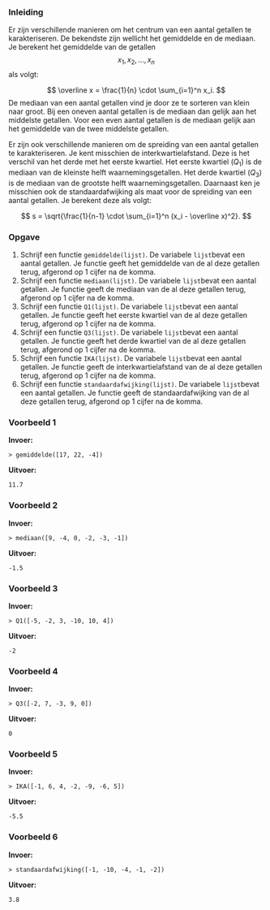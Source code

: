### Inleiding

Er zijn verschillende manieren om het centrum van een aantal getallen te karakteriseren. De bekendste zijn wellicht het gemiddelde en de mediaan. 
Je berekent het gemiddelde van de getallen $$x_1, x_2, \ldots, x_n$$ als volgt:

$$
\overline x = \frac{1}{n} \cdot \sum_{i=1}^n x_i.
$$
De mediaan van een aantal getallen vind je door ze te sorteren van klein naar groot. Bij een oneven aantal getallen is de mediaan dan gelijk aan het middelste getallen. Voor een even aantal getallen is de mediaan gelijk aan het gemiddelde van de twee middelste getallen.

Er zijn ook verschillende manieren om de spreiding van een aantal getallen te karakteriseren. Je kent misschien de interkwartielafstand. Deze is het verschil van het derde met het eerste kwartiel. Het eerste kwartiel ($Q_1$) is de mediaan van de kleinste helft waarnemingsgetallen. Het derde kwartiel ($Q_3$) is de mediaan van de grootste helft waarnemingsgetallen. 
Daarnaast ken je misschien ook de standaardafwijking als maat voor de spreiding van een aantal getallen. Je berekent deze als volgt:

$$
s = \sqrt{\frac{1}{n-1} \cdot \sum_{i=1}^n (x_i - \overline x)^2}.
$$

### Opgave
1. Schrijf een functie `gemiddelde(lijst)`. De variabele `lijst`bevat een aantal getallen. Je functie geeft het gemiddelde van de al deze getallen terug, afgerond op 1 cijfer na de komma.
2. Schrijf een functie `mediaan(lijst)`. De variabele `lijst`bevat een aantal getallen. Je functie geeft de mediaan van de al deze getallen terug, afgerond op 1 cijfer na de komma.
3. Schrijf een functie `Q1(lijst)`. De variabele `lijst`bevat een aantal getallen. Je functie geeft het eerste kwartiel van de al deze getallen terug, afgerond op 1 cijfer na de komma.
4. Schrijf een functie `Q3(lijst)`. De variabele `lijst`bevat een aantal getallen. Je functie geeft het derde kwartiel van de al deze getallen terug, afgerond op 1 cijfer na de komma.
5. Schrijf een functie `IKA(lijst)`. De variabele `lijst`bevat een aantal getallen. Je functie geeft de interkwartielafstand van de al deze getallen terug, afgerond op 1 cijfer na de komma.
6. Schrijf een functie `standaardafwijking(lijst)`. De variabele `lijst`bevat een aantal getallen. Je functie geeft de standaardafwijking van de al deze getallen terug, afgerond op 1 cijfer na de komma.


### Voorbeeld 1

**Invoer:**

    > gemiddelde([17, 22, -4])

**Uitvoer:**
	
	11.7
    

### Voorbeeld 2

**Invoer:**

    > mediaan([9, -4, 0, -2, -3, -1])

**Uitvoer:**

    -1.5


### Voorbeeld 3

**Invoer:**

    > Q1([-5, -2, 3, -10, 10, 4])

**Uitvoer:**
	
	-2


### Voorbeeld 4

**Invoer:**

    > Q3([-2, 7, -3, 9, 0])

**Uitvoer:**
	
	0
    

### Voorbeeld 5

**Invoer:**

    > IKA([-1, 6, 4, -2, -9, -6, 5])

**Uitvoer:**

    -5.5

### Voorbeeld 6

**Invoer:**

    > standaardafwijking([-1, -10, -4, -1, -2])

**Uitvoer:**
	
	3.8
